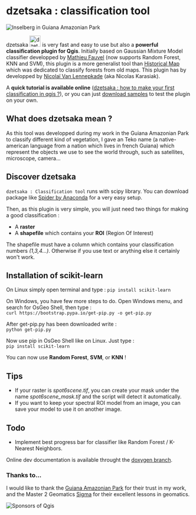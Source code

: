 # dzetsaka : classification tool

![Inselberg in Guiana Amazonian Park](https://cdn.rawgit.com/lennepkade/dzetsaka/master/img/guyane.jpg)

dzetsaka <img src="https://cdn.rawgit.com/lennepkade/dzetsaka/master/img/icon.png" alt="dzetsaka logo" width="30px"/> is very fast and easy to use but also a **powerful classification plugin for Qgis**. Initially based on Gaussian Mixture Model classifier developped by  [Mathieu Fauvel](http://fauvel.mathieu.free.fr) (now supports Random Forest, KNN and SVM), this plugin is a more generalist tool than [Historical Map](https://github.com/lennepkade/HistoricalMap) which was dedicated to classify forests from old maps.
This plugin has by developped by [Nicolaï Van Lennepkade](http://www.lennepka.de/) (aka Nicolas Karasiak).

A **quick tutorial is available online** ([dzetsaka : how to make your first classification in qgis ?](http://www.lennepka.de/dzetsaka-how-to-make-your-first-classification-in-qgis/)), or you can just [download samples](https://github.com/lennepkade/dzetsaka/archive/docs.zip) to test the plugin on your own.

## What does dzetsaka mean ?
As this tool was developped during my work in the Guiana Amazonian Park to classify different kind of vegetation, I gave an Teko name (a native-american language from a nation which lives in french Guiana) which represent the objects we use to see the world through, such as satellites, microscope, camera... 

## Discover dzetsaka
`dzetsaka : Classification tool` runs with scipy library. You can download package like [Spider by Anaconda](https://docs.continuum.io/anaconda/) for a very easy setup. 

Then, as this plugin is very simple, you will just need two things for making a good classification : 
- A **raster**
- A **shapefile** which contains your **ROI** (Region Of Interest)

The shapefile must have a column which contains your classification numbers *(1,3,4...)*. Otherwise if you use text or anything else it certainly won't work.

## Installation of scikit-learn
On Linux simply open terminal and type : 
`pip install scikit-learn`

On Windows, you have few more steps to do. Open Windows menu, and search for OsGeo Shell, then type :<br/> 
`curl https://bootstrap.pypa.io/get-pip.py -o get-pip.py`

After get-pip.py has been downloaded write :<br/> 
`python get-pip.py`

Now use pip in OsGeo Shell like on Linux. Just type :<br/> 
`pip install scikit-learn`

You can now use **Random Forest**, **SVM**, or **KNN** !

## Tips

- If your raster is *spot6scene.tif*, you can create your mask under the name *spot6scene_mask.tif* and the script will detect it automatically.
- If you want to keep your spectral ROI model from an image, you can save your model to use it on another image.

## Todo

- Implement best progress bar for classifier like Random Forest / K-Nearest Neighbors.

Online dev documentation is available throught the [doxygen branch](https://rawgit.com/lennepkade/dzetsaka/doxygen/index.html).
### Thanks to...
I would like to thank the [Guiana Amazonian Park](http://www.parc-amazonien-guyane.fr/) for their trust in my work, and the Master 2 Geomatics [Sigma](http://sigma.univ-toulouse.fr/en/welcome.html) for their excellent lessons in geomatics.

![Sponsors of Qgis](https://cdn.rawgit.com/lennepkade/dzetsaka/master/img/logo.png)
